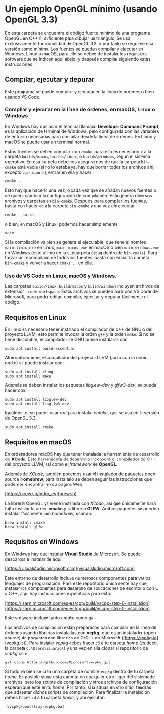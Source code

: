 # Un ejemplo OpenGL mínimo (usando OpenGL 3.3)

En esta carpeta se encuentra el código fuente mínimo de una programa OpenGL en C++11, suficiente para dibujar un triángulo. Se usa exclusivamente funcionalidad de OpenGL 3.3, y por tanto se requiere esa versión como mínimo. Los fuentes se pueden compilar y ejecutar en Windows, Linux o macOS, para ello se deben de instalar los requisitos software que se indican aquí abajo, y después compilar siguiendo estas instrucciones.

## Compilar, ejecutar y depurar

Este programa se puede compilar y ejecutar en la línea de órdenes o bien usando VS Code.

### Compilar y ejecutar en la línea de órdenes, en macOS, Linux o Windows

En Windows hay que usar el terminal llamado __Developer Command Prompt__, es la aplicación de terminal de Windows, pero configurada con las variables de entorno necesarias para compilar desde la línea de órdenes. En Linux y macOS se puede usar un terminal normal.

Estos fuentes se deben compilar con `cmake`, para ello es necesario ir a la carpeta `builds/macos`, `builds/linux`, o `builds\windows`, según el sistema operativo. 
En esa carpeta debemos asegurarnos de que la carpeta `bin-cmake` está vacía (si no lo estaba ya, hay que borrar todos los archivos ahí, excepto `.gitignore`), entrar en ella y hacer 

```
cmake ..
``` 

Esto hay que hacerlo una vez, o cada vez que se añadan nuevos fuentes o se quiera cambiar la configuración de compilación. Esto genera diversos archivos y carpetas en `bin-cmake`. Después, para compilar los fuentes, basta con hacer `cd` a la carpeta `bin-cmake` y una vez ahí ejecutar 

```
cmake --build .
```

o bien, en macOS y Linux, podemos hacer simplemente 

``` 
make 
``` 

Si la compilación va bien se genera el ejecutable, que tiene el nombre  `main_linux_exe` en Linux,  `main_macos_exe` en macOS o bien `main_windows.exe` en Windows (este último en la subcarpeta `Debug` dentro de `bin-cmake`).
Para forzar un recompilado de todos los fuentes, basta con vaciar la carpeta `bin-cmake` y volver a hacer `cmake ..` en ella.


### Uso de VS Code en Linux, macOS y Windows.

Las carpetas `build/linux`, `build/macos` y `build/windows` incluyen archivos de extensión `.code-workspace`. Estos archivos se pueden abrir con VS Code de Microsoft, para poder editar, compilar, ejecutar y depurar fácilmente el código.

## Requisitos en Linux

En linux es necesario tener instalado el compilador de C++ de GNU o del proyecto LLVM, esto permite invocar la orden `g++` y la orden `make`. Si no se tiene disponible, el compilador de GNU puede instalarse con

```
sudo apt install build-essential
```

Alternativamente, el compilador del proyecto LLVM (junto con la orden _make_) se puede instalar con:

```
sudo apt install clang
sudo apt install make
```


Además se deben instalar los paquetes _libglew-dev_ y _glfw3-dev_, se puede hacer con:

```
sudo apt install libglew-dev
sudo apt install libglfw3-dev
```

Igualmente, se puede usar _apt_ para instalar _cmake_, que se usa en la versión de OpenGL 3.3.

```
sudo apt install cmake
```


## Requisitos en macOS

En ordenadores macOS hay que tener instalada la herramienta de desarrollo de **XCode**.
Este herramienta de desarrollo incorpora el compilador de C++ del proyecto LLVM, así como el _framework_ de **OpenGL**.

Además de _XCode_, también podemos usar el instalador de paquetes open source **Homebrew**, para instalarlo se deben seguir las instrucciones que podemos encontrar en su página Web:  

[https://brew.sh/index_es](brew.sh)


La librería OpenGL ya viene instalada con _XCode_, así que únicamente hará falta instalar la orden **cmake** y la librería **GLFW**. Ambos paquetes se pueden instalar fácilmente con _homebrew_, usando:  

```
brew install cmake
brew install glfw
```


## Requisitos en Windows

En Windows hay que instalar **Visual Studio** de Microsoft. Se puede descargar e instalar de aquí:

[https://visualstudio.microsoft.com](visualstudio.microsoft.com)

Este entorno de desarrollo incluye numerosos componentes para varios lenguajes de programación. Para este repositorio únicamente hay que instalar los componentes para desarollo de aplicaciones de escritorio con C y C++, aquí hay instrucciones específicas para esto:

[https://learn.microsoft.com/es-es/cpp/build/vscpp-step-0-installation](https://learn.microsoft.com/es-es/cpp/build/vscpp-step-0-installation)

Este software incluye tanto _cmake_ como _git_.


Los archivos de compilación están preparados para compilar en la línea de órdenes usando librerías instaladas con **vcpkg**, que es un instalador (open source) de paquetes con librerías de C/C++ de Microsoft ([https://vcpkg.io](vcpkg.io)).  Para instalar _vcpkg_ debes hacer `cd` a tu carpeta _home_ (es decir, la carpeta `C:\Users\usuario\`) y una vez en ella clonar el repositorio de _vcpkg_ con:

```
git clone https://github.com/Microsoft/vcpkg.git
```

Si todo va bien se crea una carpeta de nombre `vcpkg` dentro de tu carpeta _home_. Es posible situar esta carpeta en cualquier otro lugar del sistemade archivos, pero los scripts de compilación y otros archivos de configuración esperan que esté en tu _home_. Por tanto, si la situas en otro sitio, tendrás que adapatar dichos scripts de compilación. Para finalizar la instalación debes hacer `cd` a tu carpeta _home_, y ahí ejecutar:

```
.\vcpkg\bootstrap-vcpkg.bat
```









